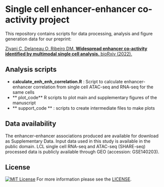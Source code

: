 # Single cell enhancer-enhancer co-activity project

This repository contains scripts for data processing, analysis and figure generation data for our preprint:

[Ziyani C, Delaneau O, Ribeiro DM. **Widespread enhancer co-activity identified by multimodal single cell analysis.** bioRxiv (2022).](BIORXIV/2022/511947)

## Analysis scripts
- **calculate_enh_enh_correlation.R** : Script to calculate enhancer-enhancer correlation from single cell ATAC-seq and RNA-seq for the same cells
- ** plot_code** R scripts to plot main and supplementary figures of the manuscript
- ** support_code ** : scripts to create intermediate files to make plots

## Data availability
The enhancer-enhancer associations produced are available for download as Supplementary Data. Input data used in this study is available in the public domain. LCL single cell RNA-seq and ATAC-seq (SHARE-seq) processed data is publicly available through GEO (accession: GSE140203).

## License
[![MIT License](https://img.shields.io/badge/license-MIT-green.svg)](LICENSE)
For more information please see the [LICENSE](LICENSE).
